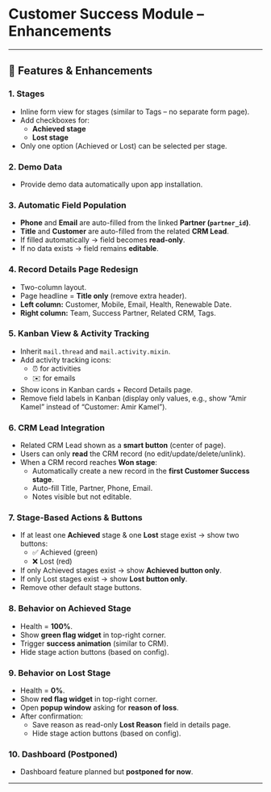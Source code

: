 # Customer Success Module – Enhancements 

---

## 📌 Features & Enhancements  

### 1. Stages  
- Inline form view for stages (similar to Tags – no separate form page).  
- Add checkboxes for:  
  - **Achieved stage**  
  - **Lost stage**  
- Only one option (Achieved or Lost) can be selected per stage.  

### 2. Demo Data  
- Provide demo data automatically upon app installation.  

### 3. Automatic Field Population  
- **Phone** and **Email** are auto-filled from the linked **Partner (`partner_id`)**.  
- **Title** and **Customer** are auto-filled from the related **CRM Lead**.  
- If filled automatically → field becomes **read-only**.  
- If no data exists → field remains **editable**.  

### 4. Record Details Page Redesign  
- Two-column layout.  
- Page headline = **Title only** (remove extra header).  
- **Left column:** Customer, Mobile, Email, Health, Renewable Date.  
- **Right column:** Team, Success Partner, Related CRM, Tags.  

### 5. Kanban View & Activity Tracking  
- Inherit `mail.thread` and `mail.activity.mixin`.  
- Add activity tracking icons:  
  - ⏰ for activities  
  - ✉️ for emails  
- Show icons in Kanban cards + Record Details page.  
- Remove field labels in Kanban (display only values, e.g., show “Amir Kamel” instead of “Customer: Amir Kamel”).  

### 6. CRM Lead Integration  
- Related CRM Lead shown as a **smart button** (center of page).  
- Users can only **read** the CRM record (no edit/update/delete/unlink).  
- When a CRM record reaches **Won stage**:  
  - Automatically create a new record in the **first Customer Success stage**.  
  - Auto-fill Title, Partner, Phone, Email.  
  - Notes visible but not editable.  

### 7. Stage-Based Actions & Buttons  
- If at least one **Achieved** stage & one **Lost** stage exist → show two buttons:  
  - ✅ Achieved (green)  
  - ❌ Lost (red)  
- If only Achieved stages exist → show **Achieved button only**.  
- If only Lost stages exist → show **Lost button only**.  
- Remove other default stage buttons.  

### 8. Behavior on Achieved Stage  
- Health = **100%**.  
- Show **green flag widget** in top-right corner.  
- Trigger **success animation** (similar to CRM).  
- Hide stage action buttons (based on config).  

### 9. Behavior on Lost Stage  
- Health = **0%**.  
- Show **red flag widget** in top-right corner.  
- Open **popup window** asking for **reason of loss**.  
- After confirmation:  
  - Save reason as read-only **Lost Reason** field in details page.  
  - Hide stage action buttons (based on config).  

### 10. Dashboard (Postponed)  
- Dashboard feature planned but **postponed for now**.  

---

